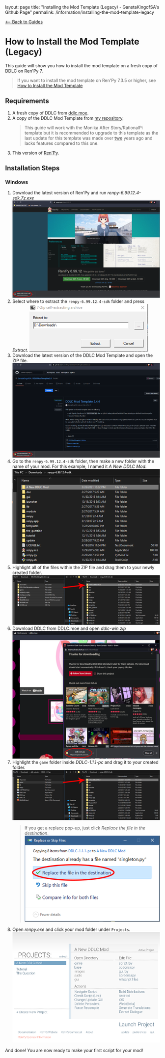 layout: page
title: "Installing the Mod Template (Legacy) - GanstaKingofSA's Github Page"
permalink: /information/installing-the-mod-template-legacy

[<-- Back to Guides](guides.md)

# How to Install the Mod Template (Legacy)

This guide will show you how to install the mod template on a fresh copy of DDLC on Ren'Py 7.
> If you want to install the mod template on Ren'Py 7.3.5 or higher, see [How to Install the Mod Template](Installing-the-Mod-Template-Recent.md)

## Requirements
1. A fresh copy of DDLC from [ddlc.moe](https://ddlc.moe).
2. A copy of the DDLC Mod Template from [my repository](https://github.com/GanstaKingofSA/DDLCModTemplate2.0/releases).
   > This guide will work with the Monika After Story/RationalPi template but it is recommended to upgrade to this template as the last update for this template was made over <u>**two**</u> years ago and lacks features compared to this one.
 3. This version of [Ren'Py](https://www.renpy.org/release/6.99.12).

## Installation Steps

### Windows
1. Download the latest version of Ren'Py and run *renpy-6.99.12.4-sdk.7z.exe*
![Ren'Py Download](../../assets/guides/mod-template-legacy/Capture.PNG)
2. Select where to extract the `renpy-6.99.12.4-sdk` folder and press *Extract*.
![Ren'Py Extractor](../../assets/guides/mod-template/Capture1.PNG)
3. Download the latest version of the DDLC Mod Template and open the ZIP file.
![DDLC MT Download](../../assets/guides/mod-template/Capture4.PNG)
4. Go to the `renpy-6.99.12.4-sdk` folder, then make a new folder with the name of your mod. For this example, I named it *A New DDLC Mod*.
![Folder](../../assets/guides/mod-template-legacy/Capture1.PNG)
5. Highlight all of the files within the ZIP file and drag them to your newly created folder.
![Transfer](../../assets/guides/mod-template-legacy/Capture2.PNG)
6. Download DDLC from DDLC.moe and open *ddlc-win.zip*
![Download DDLC](../../assets/guides/mod-template/Capture6.PNG)
7. Highlight the `game` folder inside *DDLC-1.1.1-pc* and drag it to your created folder.
![Extract Game](../../assets/guides/mod-template-legacy/Capture3.PNG)
   > If you get a replace pop-up, just click *Replace the file in the destination*.
  ![Replace Singleton](../../assets/guides/mod-template/Capture8.PNG)
8. Open *renpy.exe* and click your mod folder under `Projects`.
![Replace Singleton](../../assets/guides/mod-template/screenshot0001.png)

And done! You are now ready to make your first script for your mod! 